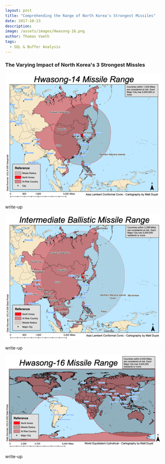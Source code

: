 ```yaml
---
layout: post
title: "Comprehending the Range of North Korea's Strongest Missiles"
date: 2017-10-23
description: 
image: /assets/images/Hwasong-16.png
author: Thomas Vaeth
tags: 
  - SQL & Buffer Analysis
---
```


### The Varying Impact of North Korea's 3 Strongest Missles

![Map GIS](/assets/images/Hwasong-14.png)

write-up

![Placeholder](/assets/images/Intermediate-Ballistic.png)

write-up

![Placeholder](/assets/images/Hwasong-16.png)

write-up